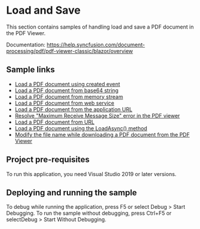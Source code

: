 # Load and Save
This section contains samples of handling load and save a PDF document in the PDF Viewer.

Documentation: https://help.syncfusion.com/document-processing/pdf/pdf-viewer-classic/blazor/overview

## Sample links
* <a href="Load a PDF document using created event">Load a PDF document using created event</a>
* <a href="Load a PDF file from base 64 string">Load a PDF document from base64 string</a>
* <a href="Load a PDF file from memory stream">Load a PDF document from memory stream</a>
* <a href="Load a PDF file using local service">Load a PDF document from web service</a>
* <a href="Load from application URL">Load a PDF document from the application URL</a>
* <a href="Load larger document without error">Resolve "Maximum Receive Message Size" error in the PDF viewer</a>
* <a href="Load PDF file from URL">Load a PDF document from URL</a>
* <a href="LoadAsync">Load a PDF document using the LoadAsync() method</a>
* <a href="Modify the file name">Modify the file name while downloading a PDF document from the PDF Viewer</a>

## Project pre-requisites
To run this application, you need Visual Studio 2019 or later versions.

## Deploying and running the sample
To debug while running the application, press F5 or select Debug > Start Debugging. To run the sample without debugging, press Ctrl+F5 or selectDebug > Start Without Debugging.
